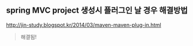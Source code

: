 ## spring MVC project 생성시 플러그인 날 경우 해결방법

http://jin-study.blogspot.kr/2014/03/maven-maven-plug-in.html

> 해결됨!
